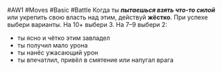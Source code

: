 #AW1 #Moves #Basic #Battle 
Когда ты ***пытаешься взять что-то силой*** или укрепить свою власть над этим, действуй **жёстко**. При успехе выбери варианты. На 10+ выбери 3. На 7–9 выбери 2:
- ты ясно и чётко этим завладел
- ты получил мало урона
- ты нанёс ужасающий урон
- ты впечатлил, привёл в смятение или напугал врага
